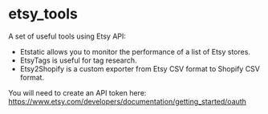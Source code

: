 # etsy_tools
A set of useful tools using Etsy API:
* Etstatic allows you to monitor the performance of a list of Etsy stores.
* EtsyTags is useful for tag research.
* Etsy2Shopify is a custom exporter from Etsy CSV format to Shopify CSV format.

You will need to create an API token here:
https://www.etsy.com/developers/documentation/getting_started/oauth
